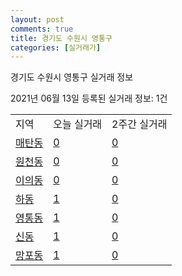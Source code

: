 ```yaml
---
layout: post
comments: true
title: 경기도 수원시 영통구
categories: [실거래가]
---
```


경기도 수원시 영통구 실거래 정보

2021년 06월 13일 등록된 실거래 정보: 1건


<table class="sortable">
  <tr>
    <td>지역</td>
    <td>오늘 실거래</td>
    <td>2주간 실거래</td>
  </tr>

  
  <tr class="item">
    <td><a href="4111710100.html">매탄동</a></td>
    <td><a href="4111710100.html">0</a></td>
    <td><a href="4111710100.html">0</a></td>
  </tr>
    

  <tr class="item">
    <td><a href="4111710200.html">원천동</a></td>
    <td><a href="4111710200.html">0</a></td>
    <td><a href="4111710200.html">0</a></td>
  </tr>
    

  <tr class="item">
    <td><a href="4111710300.html">이의동</a></td>
    <td><a href="4111710300.html">0</a></td>
    <td><a href="4111710300.html">0</a></td>
  </tr>
    

  <tr class="item">
    <td><a href="4111710400.html">하동</a></td>
    <td><a href="4111710400.html">1</a></td>
    <td><a href="4111710400.html">0</a></td>
  </tr>
    

  <tr class="item">
    <td><a href="4111710500.html">영통동</a></td>
    <td><a href="4111710500.html">1</a></td>
    <td><a href="4111710500.html">0</a></td>
  </tr>
    

  <tr class="item">
    <td><a href="4111710600.html">신동</a></td>
    <td><a href="4111710600.html">1</a></td>
    <td><a href="4111710600.html">0</a></td>
  </tr>
    

  <tr class="item">
    <td><a href="4111710700.html">망포동</a></td>
    <td><a href="4111710700.html">1</a></td>
    <td><a href="4111710700.html">0</a></td>
  </tr>
    


</table>
    